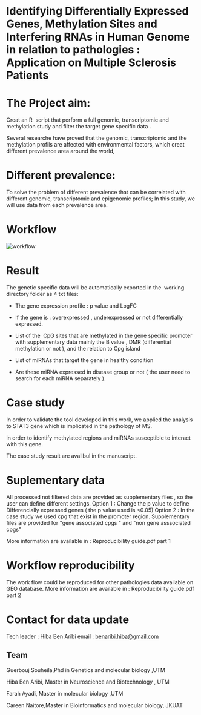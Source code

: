# Identifying Differentially Expressed Genes, Methylation Sites and Interfering RNAs in Human Genome in relation to pathologies : Application on Multiple Sclerosis Patients 

# The Project aim:
Creat an R  script that perform a full genomic, transcriptomic and methylation study  and filter the target gene specific data .

Several researche  have proved that the genomic, transcriptomic and the methylation profils are affected with environmental factors, which creat different prevalence area around the world,

# Different prevalence:

To solve the problem of different prevalence that can be correlated with different genomic, transcriptomic and epigenomic profiles; 
In this study, we will use data from each prevalence area.


# Workflow
![workflow](https://user-images.githubusercontent.com/73958439/163676806-83611165-1435-47a1-822c-82b354d1ad5b.jpg)


# Result 

The genetic specific data will be automatically exported in the  working directory folder as 4 txt files:

- The gene expression profile : p value and LogFC

- If the gene is : overexpressed , underexpressed or not differentially expressed.

- List of the  CpG sites that are methylated in the gene specific promoter with supplementary data mainly the B value , DMR (differential methylation or not ), and  the relation to Cpg island

- List of miRNAs that target the gene in healthy condition

- Are these miRNA expressed in disease group or not ( the user need to search for each miRNA separately ).

# Case study
In order to validate the tool developed in this work, we applied the analysis to STAT3 gene which is implicated in the pathology of MS. 

in order to identify methylated regions and miRNAs susceptible to interact with this gene.

The case study result are availbul in the manuscript.

# Suplementary data

All processed not filtered data are provided as supplementary files , so the user can define different settings.
Option 1 : Change the p value to define  Differencially expressed genes  ( the p value used is <0.05)
Option 2 : In the case study we used cpg that exist in the promoter region.
Supplementary files are provided for "gene associated cpgs " and "non gene asssociated cpgs"

More information are available in : Reproducibility guide.pdf part 1

# Workflow reproducibility

The work flow could be reproduced for other pathologies data available on GEO database.
More information are available in : Reproducibility guide.pdf part 2


# Contact for data update 
Tech leader : Hiba Ben Aribi
email : benaribi.hiba@gmail.com


## Team 
Guerbouj Souheila,Phd in Genetics and molecular biology ,UTM

Hiba Ben Aribi, Master in Neuroscience and Biotechnology , UTM

Farah Ayadi, Master in molecular biology ,UTM

Careen Naitore,Master in Bioinformatics and molecular biology, JKUAT



